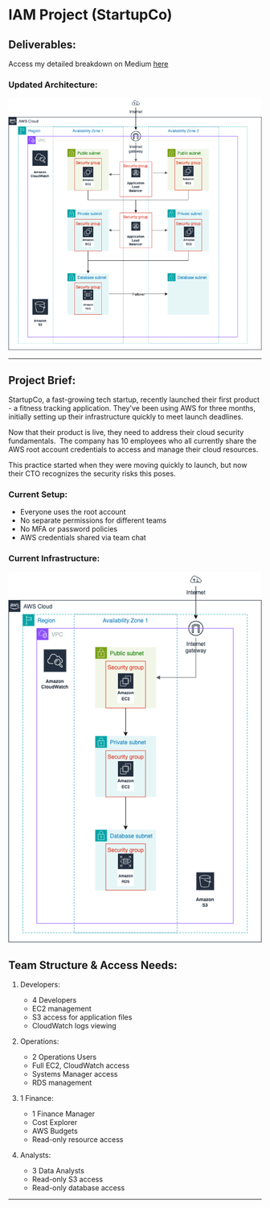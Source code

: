 # IAM Project (StartupCo)

## Deliverables: 

Access my detailed breakdown on Medium [here](https://medium.com/@gurniksingh/project-ditching-the-aws-root-account-in-a-live-startup-environment-90afabacf58a)


### Updated Architecture:

![Updated Architecture](Updated_Architecture.png)

----------------------------------------------------------------

## Project Brief: 

StartupCo, a fast-growing tech startup, recently launched their first product - a fitness tracking application. They've been using AWS for three months, initially setting up their infrastructure quickly to meet launch deadlines.

Now that their product is live, they need to address their cloud security fundamentals.  The company has 10 employees who all currently share the AWS root account credentials to access and manage their cloud resources.

This practice started when they were moving quickly to launch, but now their CTO recognizes the security risks this poses.

### Current Setup:

- Everyone uses the root account
- No separate permissions for different teams
- No MFA or password policies
- AWS credentials shared via team chat

### Current Infrastructure:

![Initial Infrastructure](Initial_Architecture.png)


## Team Structure & Access Needs: 

1. Developers:

    - 4 Developers
    - EC2 management
    - S3 access for application files
    - CloudWatch logs viewing

2. Operations:

    - 2 Operations Users
    - Full EC2, CloudWatch access
    - Systems Manager access
    - RDS management

3. 1 Finance:

    - 1 Finance Manager
    - Cost Explorer
    - AWS Budgets
    - Read-only resource access

4. Analysts:

    - 3 Data Analysts
    - Read-only S3 access
    - Read-only database access

----------------------------------------------------------------